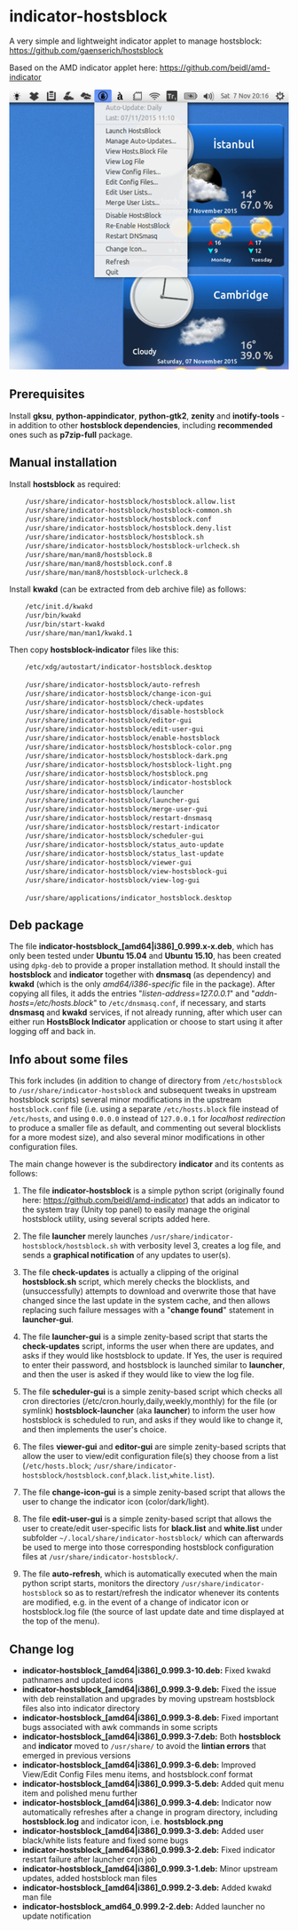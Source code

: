 indicator-hostsblock
=====================

A very simple and lightweight indicator applet to manage hostsblock: https://github.com/gaenserich/hostsblock

Based on the AMD indicator applet here: https://github.com/beidl/amd-indicator

![screenshot](indicator-hostsblock-screenshot.png)

Prerequisites
----------------------

Install **gksu**, **python-appindicator**, **python-gtk2**, **zenity** and **inotify-tools** - in addition to other **hostsblock dependencies**, including **recommended** ones such as **p7zip-full** package.

Manual installation
----------------------

Install **hostsblock** as required:
```
	/usr/share/indicator-hostsblock/hostsblock.allow.list
	/usr/share/indicator-hostsblock/hostsblock-common.sh
	/usr/share/indicator-hostsblock/hostsblock.conf
	/usr/share/indicator-hostsblock/hostsblock.deny.list
	/usr/share/indicator-hostsblock/hostsblock.sh
	/usr/share/indicator-hostsblock/hostsblock-urlcheck.sh
	/usr/share/man/man8/hostsblock.8
	/usr/share/man/man8/hostsblock.conf.8
	/usr/share/man/man8/hostsblock-urlcheck.8
```
Install **kwakd** (can be extracted from deb archive file) as follows:
```
	/etc/init.d/kwakd
	/usr/bin/kwakd
	/usr/bin/start-kwakd
	/usr/share/man/man1/kwakd.1
```
Then copy **hostsblock-indicator** files like this:
```
	/etc/xdg/autostart/indicator-hostsblock.desktop

	/usr/share/indicator-hostsblock/auto-refresh
	/usr/share/indicator-hostsblock/change-icon-gui
	/usr/share/indicator-hostsblock/check-updates
	/usr/share/indicator-hostsblock/disable-hostsblock
	/usr/share/indicator-hostsblock/editor-gui
	/usr/share/indicator-hostsblock/edit-user-gui
	/usr/share/indicator-hostsblock/enable-hostsblock
	/usr/share/indicator-hostsblock/hostsblock-color.png
	/usr/share/indicator-hostsblock/hostsblock-dark.png
	/usr/share/indicator-hostsblock/hostsblock-light.png
	/usr/share/indicator-hostsblock/hostsblock.png
	/usr/share/indicator-hostsblock/indicator-hostsblock
	/usr/share/indicator-hostsblock/launcher
	/usr/share/indicator-hostsblock/launcher-gui
	/usr/share/indicator-hostsblock/merge-user-gui
	/usr/share/indicator-hostsblock/restart-dnsmasq
	/usr/share/indicator-hostsblock/restart-indicator
	/usr/share/indicator-hostsblock/scheduler-gui
	/usr/share/indicator-hostsblock/status_auto-update
	/usr/share/indicator-hostsblock/status_last-update
	/usr/share/indicator-hostsblock/viewer-gui
	/usr/share/indicator-hostsblock/view-hostsblock-gui
	/usr/share/indicator-hostsblock/view-log-gui

	/usr/share/applications/indicator_hostsblock.desktop
```

Deb package
----------------------

The file **indicator-hostsblock_[amd64|i386]_0.999.x-x.deb**, which has only been tested under **Ubuntu 15.04** and **Ubuntu 15.10**, has been created using `dpkg-deb` to provide a proper installation method. It should install the **hostsblock** and **indicator** together with **dnsmasq** (as dependency) and **kwakd** (which is the only *amd64/i386-specific* file in the package). After copying all files, it adds the entries "*listen-address=127.0.0.1*" and "*addn-hosts=/etc/hosts.block*" to `/etc/dnsmasq.conf`, if necessary, and starts **dnsmasq** and **kwakd** services, if not already running, after which user can either run **HostsBlock Indicator** application or choose to start using it after logging off and back in.

Info about some files
----------------------

This fork includes (in addition to change of directory from `/etc/hostsblock` to `/usr/share/indicator-hostsblock` and subsequent tweaks in upstream hostsblock scripts) several minor modifications in the upstream `hostsblock.conf` file (i.e. using a separate `/etc/hosts.block` file instead of `/etc/hosts`, and using `0.0.0.0` instead of `127.0.0.1` for *localhost redirection* to produce a smaller file as default, and commenting out several blocklists for a more modest size), and also several minor modifications in other configuration files.

The main change however is the subdirectory **indicator** and its contents as follows:

1. The file **indicator-hostsblock** is a simple python script (originally found here: https://github.com/beidl/amd-indicator) that adds an indicator to the system tray (Unity top panel) to easily manage the original hostsblock utility, using several scripts added here. 

2. The file **launcher** merely launches `/usr/share/indicator-hostsblock/hostsblock.sh` with verbosity level 3, creates a log file, and sends a **graphical notification** of any updates to user(s).

3. The file **check-updates** is actually a clipping of the original **hostsblock.sh** script, which merely checks the blocklists, and (unsuccessfully) attempts to download and overwrite those that have changed since the last update in the system cache, and then allows replacing such failure messages with a "**change found**" statement in **launcher-gui**.

4. The file **launcher-gui** is a simple zenity-based script that starts the **check-updates** script, informs the user when there are updates, and asks if they would like hostsblock to update. If Yes, the user is required to enter their password, and hostsblock is launched similar to **launcher**, and then the user is asked if they would like to view the log file.

5. The file **scheduler-gui** is a simple zenity-based script which checks all cron directories (/etc/cron.hourly,daily,weekly,monthly) for the file (or symlink) **hostsblock-launcher** (aka **launcher**) to inform the user how hostsblock is scheduled to run, and asks if they would like to change it, and then implements the user's choice.

6. The files **viewer-gui** and **editor-gui** are simple zenity-based scripts that allow the user to view/edit configuration file(s) they choose from a list (`/etc/hosts.block`; `/usr/share/indicator-hostsblock/hostsblock.conf`,`black.list`,`white.list`).

7. The file **change-icon-gui** is a simple zenity-based script that allows the user to change the indicator icon (color/dark/light).

8. The file **edit-user-gui** is a simple zenity-based script that allows the user to create/edit user-specific lists for **black.list** and **white.list** under subfolder `~/.local/share/indicator-hostsblock/` which can afterwards be used to merge into those corresponding hostsblock configuration files at `/usr/share/indicator-hostsblock/`.

9. The file **auto-refresh**, which is automatically executed when the main python script starts, monitors the directory `/usr/share/indicator-hostsblock` so as to restart/refresh the indicator whenever its contents are modified, e.g. in the event of a change of indicator icon or hostsblock.log file (the source of last update date and time displayed at the top of the menu).

Change log
----------------------

- **indicator-hostsblock_[amd64|i386]_0.999.3-10.deb:** Fixed kwakd pathnames and updated icons
- **indicator-hostsblock_[amd64|i386]_0.999.3-9.deb:** Fixed the issue with deb reinstallation and upgrades by moving upstream hostsblock files also into indicator directory
- **indicator-hostsblock_[amd64|i386]_0.999.3-8.deb:** Fixed important bugs associated with awk commands in some scripts
- **indicator-hostsblock_[amd64|i386]_0.999.3-7.deb:** Both **hostsblock** and **indicator** moved to `/usr/share/` to avoid the **lintian errors** that emerged in previous versions
- **indicator-hostsblock_[amd64|i386]_0.999.3-6.deb:** Improved View/Edit Config Files menu items, and hostsblock.conf format
- **indicator-hostsblock_[amd64|i386]_0.999.3-5.deb:** Added quit menu item and polished menu further
- **indicator-hostsblock_[amd64|i386]_0.999.3-4.deb:** Indicator now automatically refreshes after a change in program directory, including **hostsblock.log** and indicator icon, i.e. **hostsblock.png**
- **indicator-hostsblock_[amd64|i386]_0.999.3-3.deb:** Added user black/white lists feature and fixed some bugs
- **indicator-hostsblock_[amd64|i386]_0.999.3-2.deb:** Fixed indicator restart failure after launcher cron job
- **indicator-hostsblock_[amd64|i386]_0.999.3-1.deb:** Minor upstream updates, added hostsblock man files
- **indicator-hostsblock_[amd64|i386]_0.999.2-3.deb:** Added kwakd man file
- **indicator-hostsblock_amd64_0.999.2-2.deb:** Added launcher no update notification
